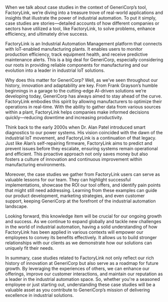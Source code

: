 When we talk about case studies in the context of GeneriCorp’s tool, FactoryLink, we’re diving into a treasure trove of real-world applications and insights that illustrate the power of industrial automation. To put it simply, case studies are stories—detailed accounts of how different companies or sectors have utilized a tool, like FactoryLink, to solve problems, enhance efficiency, and ultimately drive success. 

FactoryLink is an Industrial Automation Management platform that connects with IoT-enabled manufacturing plants. It enables users to monitor production efficiency, track equipment health, and receive predictive maintenance alerts. This is a big deal for GeneriCorp, especially considering our roots in providing reliable components for manufacturing and our evolution into a leader in industrial IoT solutions. 

Why does this matter for GeneriCorp? Well, as we’ve seen throughout our history, innovation and adaptability are key. From Frank Grayson’s humble beginnings in a garage to the cutting-edge AI-driven solutions we’re developing today, GeneriCorp has always aimed to stay ahead of the curve. FactoryLink embodies this spirit by allowing manufacturers to optimize their operations in real-time. With the ability to gather data from various sources within a plant, FactoryLink helps companies make informed decisions quickly—reducing downtime and increasing productivity. 

Think back to the early 2000s when Dr. Alan Patel introduced smart diagnostics to our power systems. His vision coincided with the dawn of the industrial IoT movement, and FactoryLink is a continuation of that legacy. Just like Alan’s self-repairing firmware, FactoryLink aims to predict and prevent issues before they escalate, ensuring systems remain operational and efficient. This proactive approach not only saves money but also fosters a culture of innovation and continuous improvement within manufacturing environments.

Moreover, the case studies we gather from FactoryLink users can serve as valuable lessons for our team. They can highlight successful implementations, showcase the ROI our tool offers, and identify pain points that might still need addressing. Learning from these examples can guide our product development, marketing strategies, and even customer support, keeping GeneriCorp at the forefront of the industrial automation landscape.

Looking forward, this knowledge item will be crucial for our ongoing growth and success. As we continue to expand globally and tackle new challenges in the world of industrial automation, having a solid understanding of how FactoryLink has been applied in various contexts will empower our employees to convey its benefits effectively. It allows us to build stronger relationships with our clients as we demonstrate how our solutions can uniquely fit their needs.

In summary, case studies related to FactoryLink not only reflect our rich history of innovation at GeneriCorp but also serve as a roadmap for future growth. By leveraging the experiences of others, we can enhance our offerings, improve our customer interactions, and maintain our reputation as a leader in the industrial automation space. So, whether you're a seasoned employee or just starting out, understanding these case studies will be a valuable asset as you contribute to GeneriCorp’s mission of delivering excellence in industrial solutions.